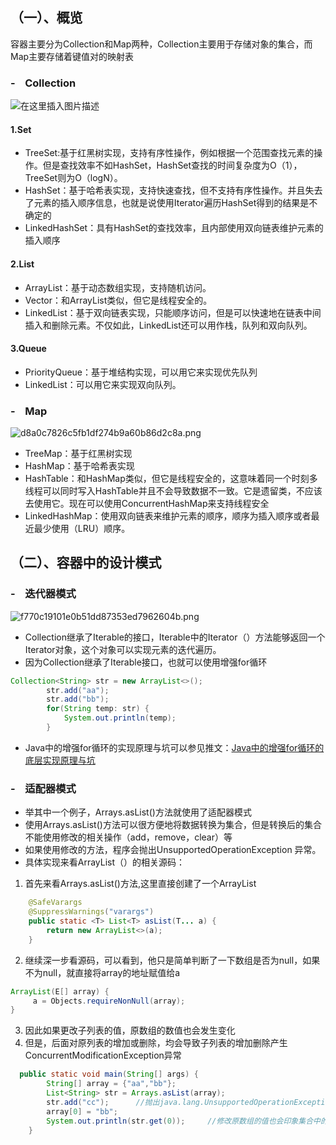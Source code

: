 ## （一）、概览

 容器主要分为Collection和Map两种，Collection主要用于存储对象的集合，而Map主要存储着键值对的映射表
### -&nbsp;&nbsp;&nbsp;&nbsp;**Collection**
![在这里插入图片描述](https://img-blog.csdnimg.cn/20190801230729141.png)



#### 1.Set

 - TreeSet:基于红黑树实现，支持有序性操作，例如根据一个范围查找元素的操作。但是查找效率不如HashSet，HashSet查找的时间复杂度为O（1），TreeSet则为O（logN）。
 - HashSet：基于哈希表实现，支持快速查找，但不支持有序性操作。并且失去了元素的插入顺序信息，也就是说使用Iterator遍历HashSet得到的结果是不确定的
 - LinkedHashSet：具有HashSet的查找效率，且内部使用双向链表维护元素的插入顺序
 #### 2.List

 - ArrayList：基于动态数组实现，支持随机访问。
 - Vector：和ArrayList类似，但它是线程安全的。
 - LinkedList：基于双向链表实现，只能顺序访问，但是可以快速地在链表中间插入和删除元素。不仅如此，LinkedList还可以用作栈，队列和双向队列。
 #### 3.Queue

 - PriorityQueue：基于堆结构实现，可以用它来实现优先队列
 - LinkedList：可以用它来实现双向队列。
 ### -&nbsp;&nbsp;&nbsp;&nbsp;**Map**
![d8a0c7826c5fb1df274b9a60b86d2c8a.png](en-resource://database/1095:1)


 - TreeMap：基于红黑树实现
 - HashMap：基于哈希表实现
 - 	HashTable：和HashMap类似，但它是线程安全的，这意味着同一个时刻多线程可以同时写入HashTable并且不会导致数据不一致。它是遗留类，不应该去使用它。现在可以使用ConcurrentHashMap来支持线程安全
 - LinkedHashMap：使用双向链表来维护元素的顺序，顺序为插入顺序或者最近最少使用（LRU）顺序。
## （二）、容器中的设计模式
### -&nbsp;&nbsp;&nbsp;&nbsp;**迭代器模式**
![f770c19101e0b51dd87353ed7962604b.png](en-resource://database/1097:1)


 - Collection继承了Iterable的接口，Iterable中的Iterator（）方法能够返回一个Iterator对象，这个对象可以实现元素的迭代遍历。
 - 因为Collection继承了Iterable接口，也就可以使用增强for循环
 

```java
Collection<String> str = new ArrayList<>();
        str.add("aa");
        str.add("bb");
        for(String temp: str) {
            System.out.println(temp);
        }
```
 - Java中的增强for循环的实现原理与坑可以参见推文：[Java中的增强for循环的底层实现原理与坑](https://blog.csdn.net/weixin_41799019/article/details/98112586)
### -&nbsp;&nbsp;&nbsp;&nbsp;**适配器模式**
 - 举其中一个例子，Arrays.asList()方法就使用了适配器模式
 - 使用Arrays.asList()方法可以很方便地将数据转换为集合，但是转换后的集合不能使用修改的相关操作（add，remove，clear）等
 - 如果使用修改的方法，程序会抛出UnsupportedOperationException 异常。
 - 具体实现来看ArrayList（）的相关源码：
 1. 首先来看Arrays.asList()方法,这里直接创建了一个ArrayList
```java
	@SafeVarargs
    @SuppressWarnings("varargs")
    public static <T> List<T> asList(T... a) {
        return new ArrayList<>(a);
    }
```
2. 继续深一步看源码，可以看到，他只是简单判断了一下数组是否为null，如果不为null，就直接将array的地址赋值给a

```java
ArrayList(E[] array) {
     a = Objects.requireNonNull(array);
}
```
3. 因此如果更改子列表的值，原数组的数值也会发生变化
4. 但是，后面对原列表的增加或删除，均会导致子列表的增加删除产生 ConcurrentModificationException异常

```java
  public static void main(String[] args) {
        String[] array = {"aa","bb"};
        List<String> str = Arrays.asList(array);
        str.add("cc");      //抛出java.lang.UnsupportedOperationException
        array[0] = "bb";
        System.out.println(str.get(0));     //修改原数组的值也会印象集合中的值
    }
```
